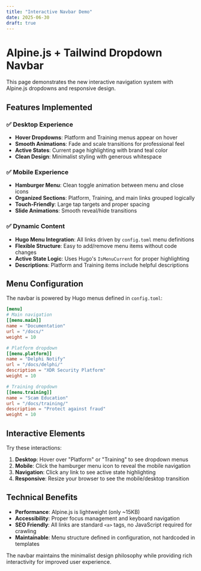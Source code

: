 ```yaml
---
title: "Interactive Navbar Demo"
date: 2025-06-30
draft: true
---
```


# Alpine.js + Tailwind Dropdown Navbar

This page demonstrates the new interactive navigation system with Alpine.js dropdowns and responsive design.

## Features Implemented

### ✅ **Desktop Experience**
- **Hover Dropdowns**: Platform and Training menus appear on hover
- **Smooth Animations**: Fade and scale transitions for professional feel
- **Active States**: Current page highlighting with brand teal color
- **Clean Design**: Minimalist styling with generous whitespace

### ✅ **Mobile Experience**
- **Hamburger Menu**: Clean toggle animation between menu and close icons
- **Organized Sections**: Platform, Training, and main links grouped logically
- **Touch-Friendly**: Large tap targets and proper spacing
- **Slide Animations**: Smooth reveal/hide transitions

### ✅ **Dynamic Content**
- **Hugo Menu Integration**: All links driven by `config.toml` menu definitions
- **Flexible Structure**: Easy to add/remove menu items without code changes
- **Active State Logic**: Uses Hugo's `IsMenuCurrent` for proper highlighting
- **Descriptions**: Platform and Training items include helpful descriptions

## Menu Configuration

The navbar is powered by Hugo menus defined in `config.toml`:

```toml
[menu]
# Main navigation
[[menu.main]]
name = "Documentation"
url = "/docs/"
weight = 10

# Platform dropdown
[[menu.platform]]
name = "Delphi Notify"
url = "/docs/delphi/"
description = "XDR Security Platform"
weight = 10

# Training dropdown
[[menu.training]]
name = "Scam Education"
url = "/docs/training/"
description = "Protect against fraud"
weight = 10
```

## Interactive Elements

Try these interactions:

1. **Desktop**: Hover over "Platform" or "Training" to see dropdown menus
2. **Mobile**: Click the hamburger menu icon to reveal the mobile navigation
3. **Navigation**: Click any link to see active state highlighting
4. **Responsive**: Resize your browser to see the mobile/desktop transition

## Technical Benefits

- **Performance**: Alpine.js is lightweight (only ~15KB)
- **Accessibility**: Proper focus management and keyboard navigation
- **SEO Friendly**: All links are standard `<a>` tags, no JavaScript required for crawling
- **Maintainable**: Menu structure defined in configuration, not hardcoded in templates

The navbar maintains the minimalist design philosophy while providing rich interactivity for improved user experience.